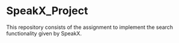 # SpeakX_Project
This repository consists of the assignment to implement the search functionality given by SpeakX.
